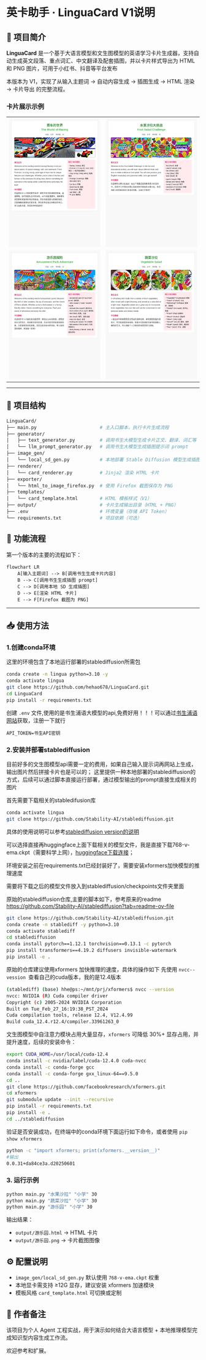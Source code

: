 # 英卡助手 · LinguaCard V1说明

## 📌 项目简介

**LinguaCard** 是一个基于大语言模型和文生图模型的英语学习卡片生成器，支持自动生成英文段落、重点词汇、中文翻译及配套插图，并以卡片样式导出为 HTML 和 PNG 图片，可用于小红书、抖音等平台发布

本版本为 V1，实现了从输入主题词 → 自动内容生成 → 插图生成 → HTML 渲染 → 卡片导出 的完整流程。

<h3>卡片展示示例</h3>

<table>
  <tr>
    <td><img src="output/cars.png" width="500"/></td>
    <td><img src="output/salad_fruit.png" width="500"/></td>
  <tr>
  <tr>
    <td><img src="output/park.png" width="500"/></td>
    <td><img src="output/salad_veg.png" width="500"/></td>
  </tr>
</table>

---

## 🧱 项目结构

```bash
LinguaCard/
├── main.py                       # 主入口脚本，执行卡片生成流程
├── generator/
│   ├── text_generator.py         # 调用书生大模型生成卡片正文、翻译、词汇等
│   └── llm_prompt_generator.py   # 调用书生大模型生成插图提示词 prompt
├── image_gen/
│   └── local_sd_gen.py           # 本地部署 Stable Diffusion 模型生成插图
├── renderer/
│   └── card_renderer.py          # Jinja2 渲染 HTML 卡片
├── exporter/
│   └── html_to_image_firefox.py  # 使用 Firefox 截图保存为 PNG
├── templates/
│   └── card_template.html        # HTML 模板样式（V1）
├── output/                       # 卡片生成输出目录（HTML + PNG）
├── .env                          # 环境变量（存储 API Token）
└── requirements.txt              # 项目依赖（可选）
```

## 🚀 功能流程

第一个版本的主要的流程如下：

```mermaid
flowchart LR
    A[输入主题词] --> B[调用书生生成卡片内容]
    B --> C[调用书生生成插图 prompt]
    C --> D[调用本地 SD 生成插图]
    D --> E[渲染 HTML 卡片]
    E --> F[Firefox 截图为 PNG]
```

---

## 📥 使用方法

### 1.创建conda环境

这里的环境包含了本地运行部署的stablediffusion所需包

```bash
conda create -n lingua python=3.10 -y
conda activate lingua
git clone https://github.com/hehao678/LinguaCard.git
cd LinguaCard
pip install -r requirements.txt
```

创建 `.env` 文件,使用的是书生浦语大模型的api,免费好用！！！可以通过[书生浦语网站](https://internlm.intern-ai.org.cn/api/document?lang=zh)获取，注册一下就行

```env
API_TOKEN=书生API密钥
```

### 2.安装并部署stablediffusion

目前好多的文生图模型api需要一定的费用，如果自己输入提示词再网站上生成，输出图片然后拼接卡片也是可以的；
这里提供一种本地部署的stablediffusion的方式，后续可以通过脚本直接运行部署，通过模型输出的prompt直接生成相关的图片

首先需要下载相关的stabledifusion库

```bash
conda activate lingua
git clone https://github.com/Stability-AI/stablediffusion.git

```

具体的使用说明可以参考[stablediffusion version的说明](https://github.com/Stability-AI/stablediffusion?tab=readme-ov-file#)

可以选择直接再huggingface上面下载相关的模型文件，我是直接下载768-v-ema.ckpt（需要科学上网），[huggingface下载连接](https://huggingface.co/stabilityai/stable-diffusion-2/blob/main/768-v-ema.ckpt)；

环境安装之前在requirements.txt已经封装好了，需要安装xformers加快模型的推理速度

需要将下载之后的模型文件放入到stablediffusion/checkpoints文件夹里面

原始的stablediffusion仓库,主要的脚本如下，参考原来的readme https://github.com/Stability-AI/stablediffusion?tab=readme-ov-file

```bash
git clone https://github.com/Stability-AI/stablediffusion.git
conda create -n stablediff -y python=3.10
conda activate stablediff
cd stablediffusion
conda install pytorch==1.12.1 torchvision==0.13.1 -c pytorch
pip install transformers==4.19.2 diffusers invisible-watermark
pip install -e .
```

原始的仓库建议使用xformers 加快推理的速度，具体的操作如下
先使用 `nvcc--vession `查看自己的cuda版本，我的是12.4版本

```bash
(stablediff) (base) hhe@ps:~/mnt/prj/xformers$ nvcc --version
nvcc: NVIDIA (R) Cuda compiler driver
Copyright (c) 2005-2024 NVIDIA Corporation
Built on Tue_Feb_27_16:19:38_PST_2024
Cuda compilation tools, release 12.4, V12.4.99
Build cuda_12.4.r12.4/compiler.33961263_0
```

文生图模型中自注意力模块占用大量显存，`xformers` 可降低 30%+ 显存占用，并提升速度，后续的安装命令：

```bash
export CUDA_HOME=/usr/local/cuda-12.4
conda install -c nvidia/label/cuda-12.4.0 cuda-nvcc
conda install -c conda-forge gcc
conda install -c conda-forge gxx_linux-64==9.5.0
cd ..
git clone https://github.com/facebookresearch/xformers.git
cd xformers
git submodule update --init --recursive
pip install -r requirements.txt
pip install -e .
cd ../stablediffusion
```

验证是否安装成功，在终端中的conda环境下面运行如下命令，或者使用 `pip show xformers`

```bash
python -c "import xformers; print(xformers.__version__)"
#输出
0.0.31+da84ce3a.d20250601
```

### 3. 运行示例

```bash
python main.py "水果沙拉" "小学" 30
python main.py "蔬菜沙拉" "小学" 30
python main.py "游乐园" "小学" 30
```

输出结果：

- `output/游乐园.html` → HTML 卡片
- `output/游乐园.png` → 卡片截图图像

## ⚙️ 配置说明

- `image_gen/local_sd_gen.py` 默认使用 `768-v-ema.ckpt` 权重
- 本地显卡需支持 ≥12G 显存，建议安装 xformers 加速模块
- 模板风格 `card_template.html` 可切换或定制

## 📌 作者备注

该项目为个人 Agent 工程实战，用于演示如何结合大语言模型 + 本地推理模型完成知识型内容生成工作流。

欢迎参考和扩展。
